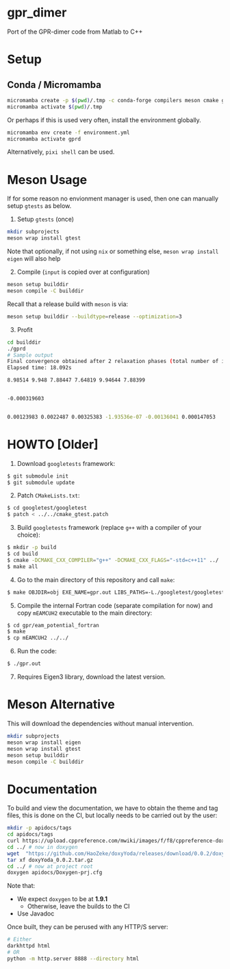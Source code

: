 # gpr_dimer

Port of the GPR-dimer code from Matlab to C++

# Setup

## Conda / Micromamba

``` bash
micromamba create -p $(pwd)/.tmp -c conda-forge compilers meson cmake gfortran eigen==3.4.0 pkg-config gtest
micromamba activate $(pwd)/.tmp
```

Or perhaps if this is used very often, install the environment globally.

``` bash
micromamba env create -f environment.yml
micromamba activate gprd
```

Alternatively, `pixi shell` can be used.

# Meson Usage

If for some reason no envionment manager is used, then one can manually setup
`gtests` as below.

1. Setup `gtests` (once)

``` bash
mkdir subprojects
meson wrap install gtest
```

Note that optionally, if not using `nix` or something else, `meson wrap install eigen` will also help

2. Compile (`input` is copied over at configuration)

``` bash
meson setup builddir
meson compile -C builddir
```

Recall that a release build with `meson` is via:

``` bash
meson setup builddir --buildtype=release --optimization=3
```

3. Profit

``` bash
cd builddir
./gprd
# Sample output
Final convergence obtained after 2 relaxation phases (total number of image evaluations: 7).
Elapsed time: 18.092s

8.98514 9.948 7.88447 7.64819 9.94644 7.88399 


-0.000319603 


0.00123983 0.0022487 0.00325383 -1.93536e-07 -0.00136041 0.000147053 
```

# HOWTO [Older]

1. Download `googletests` framework:

```bash
$ git submodule init
$ git submodule update
```

2. Patch `CMakeLists.txt`:

```bash
$ cd googletest/googletest
$ patch < ../../cmake_gtest.patch
```

3. Build `googletests` framework (replace `g++` with a compiler of your choice):

```bash
$ mkdir -p build
$ cd build
$ cmake -DCMAKE_CXX_COMPILER="g++" -DCMAKE_CXX_FLAGS="-std=c++11" ../
$ make all
```

4. Go to the main directory of this repository and call `make`:

```bash
$ make OBJDIR=obj EXE_NAME=gpr.out LIBS_PATHS=-L./googletest/googletest/build/lib
```

5. Compile the internal Fortran code (separate compilation for now) and copy `mEAMCUH2` executable to the main directory:

```bash
$ cd gpr/eam_potential_fortran
$ make
$ cp mEAMCUH2 ../../
```

6. Run the code:

```bash
$ ./gpr.out
```

7. Requires Eigen3 library, download the latest version.

# Meson Alternative
This will download the dependencies without manual intervention.

``` bash
mkdir subprojects
meson wrap install eigen 
meson wrap install gtest
meson setup builddir
meson compile -C builddir
```


# Documentation

To build and view the documentation, we have to obtain the theme and tag files, this is done on the CI, but locally needs to be carried out by the user:

```bash
mkdir -p apidocs/tags
cd apidocs/tags
curl https://upload.cppreference.com/mwiki/images/f/f8/cppreference-doxygen-web.tag.xml -o cppreference-doxygen-web.tag.xml
cd ../ # now in doxygen
wget  "https://github.com/HaoZeke/doxyYoda/releases/download/0.0.2/doxyYoda_0.0.2.tar.gz"
tar xf doxyYoda_0.0.2.tar.gz
cd ../ # now at project root
doxygen apidocs/Doxygen-prj.cfg
```

Note that:
- We expect `doxygen` to be at **1.9.1**
  - Otherwise, leave the builds to the CI
- Use Javadoc

Once built, they can be perused with any HTTP/S server:

``` bash
# Either
darkhttpd html
# OR
python -m http.server 8888 --directory html
```

